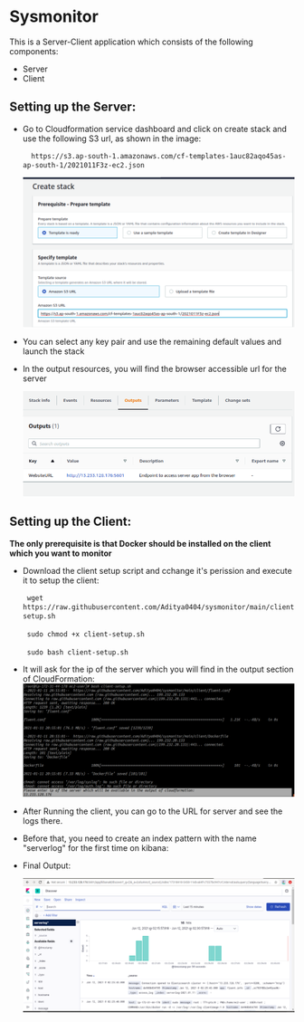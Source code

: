 # Sysmonitor

This is a Server-Client application which consists of the following components:
* Server
* Client

## Setting up the Server:

* Go to Cloudformation service dashboard and click on create stack and use the following S3 url, as shown in the image:

        https://s3.ap-south-1.amazonaws.com/cf-templates-1auc82aqo45as-ap-south-1/2021011F3z-ec2.json

   ![ClouFormationS3URL](/images/cfs3url.png)

* You can select any key pair and use the remaining default values and launch the stack

* In the output resources, you will find the browser accessible url for the server

   ![ServerURL](/images/outputs3.png)

## Setting up the Client:

**The only prerequisite is that Docker should be installed on the client which you want to monitor**

* Download the client setup script and cchange it's perission and execute it to setup the client:

       wget https://raw.githubusercontent.com/Aditya0404/sysmonitor/main/client/client-setup.sh

       sudo chmod +x client-setup.sh

       sudo bash client-setup.sh

* It will ask for the ip of the server which you will find in the output section of CloudFormation:
   ![ServerIP](/images/serverip.png)


* After Running the client, you can go to the URL for server and see the logs there. 
* Before that, you need to create an index pattern with the name "serverlog" for the first time on kibana:
* Final Output:

   ![KibanaFinal](/images/final.png)
